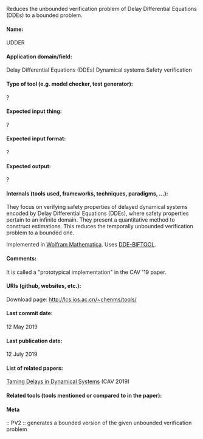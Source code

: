 Reduces the unbounded verification problem of Delay Differential Equations (DDEs) to a bounded problem.

#### Name:
UDDER

#### Application domain/field:
Delay Differential Equations (DDEs)
Dynamical systems
Safety verification

#### Type of tool (e.g. model checker, test generator):
?

#### Expected input thing:
?

#### Expected input format:
?

#### Expected output:
?

#### Internals (tools used, frameworks, techniques, paradigms, ...):
They focus on verifying safety properties of delayed dynamical systems encoded by Delay Differential Equations (DDEs), where safety properties pertain to an infinite domain.
They present a quantitative method to construct estimations. This reduces the temporally unbounded verification problem to a bounded one.

Implemented in [Wolfram Mathematica](https://www.wolfram.com/mathematica/). Uses [DDE-BIFTOOL](Not-verifiers/DDE-BIFTOOL.md).

#### Comments:
It is called a "prototypical implementation" in the CAV '19 paper.

#### URIs (github, websites, etc.):
Download page: http://lcs.ios.ac.cn/~chenms/tools/

#### Last commit date:
12 May 2019

#### Last publication date:
12 July 2019

#### List of related papers:
[Taming Delays in Dynamical Systems](https://doi.org/10.1007/978-3-030-25540-4_37) (CAV 2019)

#### Related tools (tools mentioned or compared to in the paper):

#### Meta
:: PV2 :: generates a bounded version of the given unbounded verification problem